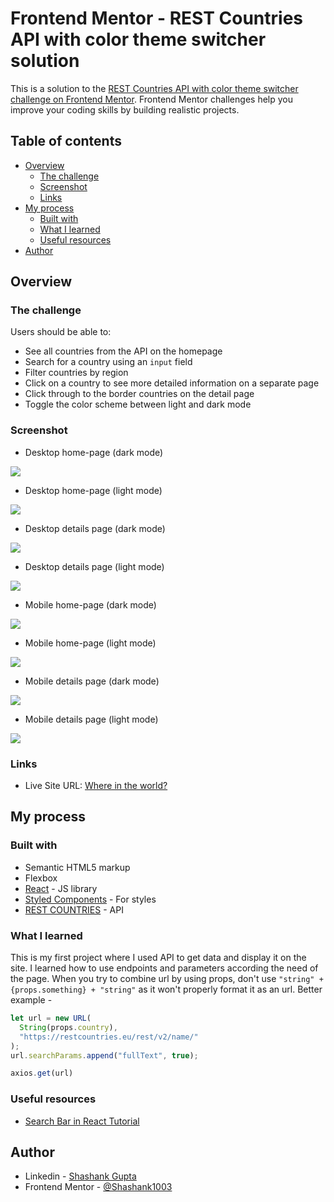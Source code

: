 # Frontend Mentor - REST Countries API with color theme switcher solution

This is a solution to the [REST Countries API with color theme switcher challenge on Frontend Mentor](https://www.frontendmentor.io/challenges/rest-countries-api-with-color-theme-switcher-5cacc469fec04111f7b848ca). Frontend Mentor challenges help you improve your coding skills by building realistic projects.

## Table of contents

- [Overview](#overview)
  - [The challenge](#the-challenge)
  - [Screenshot](#screenshot)
  - [Links](#links)
- [My process](#my-process)
  - [Built with](#built-with)
  - [What I learned](#what-i-learned)
  - [Useful resources](#useful-resources)
- [Author](#author)

## Overview

### The challenge

Users should be able to:

- See all countries from the API on the homepage
- Search for a country using an `input` field
- Filter countries by region
- Click on a country to see more detailed information on a separate page
- Click through to the border countries on the detail page
- Toggle the color scheme between light and dark mode

### Screenshot

- Desktop home-page (dark mode)

![](screenshots/DesktopGridDark.png)

- Desktop home-page (light mode)

![](screenshots/DesktopGridLight.png)

- Desktop details page (dark mode)

![](screenshots/DesktopDetailDark.png)

- Desktop details page (light mode)

![](screenshots/DesktopDetailLight.png)

- Mobile home-page (dark mode)

![](screenshots/MobileGridDark.png)

- Mobile home-page (light mode)

![](screenshots/MobileGridLight.png)

- Mobile details page (dark mode)

![](screenshots/MobileDetailDark.png)

- Mobile details page (light mode)

![](screenshots/MobileDetailLight.png)

### Links

- Live Site URL: [Where in the world?](https://vercel.com/shashank1003/where-in-the-world)

## My process

### Built with

- Semantic HTML5 markup
- Flexbox
- [React](https://reactjs.org/) - JS library
- [Styled Components](https://styled-components.com/) - For styles
- [REST COUNTRIES](https://restcountries.eu/#api-endpoints-list-of-codes) - API

### What I learned

This is my first project where I used API to get data and display it on the site. I learned how to use endpoints and parameters according the need of the page. When you try to combine url by using props, don't use `"string" + {props.something} + "string"` as it won't properly format it as an url. Better example -

```js
let url = new URL(
  String(props.country),
  "https://restcountries.eu/rest/v2/name/"
);
url.searchParams.append("fullText", true);

axios.get(url)
```

### Useful resources

- [Search Bar in React Tutorial](https://www.youtube.com/watch?v=x7niho285qs)

## Author

- Linkedin - [Shashank Gupta](https://www.linkedin.com/in/shashank-gupta-789609144/)
- Frontend Mentor - [@Shashank1003](https://www.frontendmentor.io/profile/Shashank1003)
